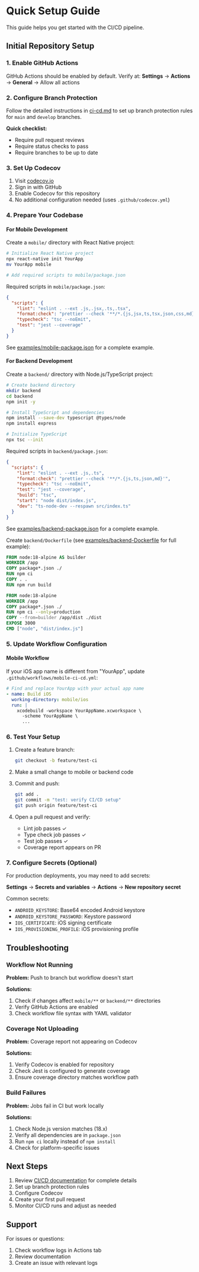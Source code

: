 # Quick Setup Guide

This guide helps you get started with the CI/CD pipeline.

## Initial Repository Setup

### 1. Enable GitHub Actions

GitHub Actions should be enabled by default. Verify at:
**Settings** → **Actions** → **General** → Allow all actions

### 2. Configure Branch Protection

Follow the detailed instructions in [ci-cd.md](ci-cd.md#branch-protection) to set up branch protection rules for `main` and `develop` branches.

**Quick checklist:**
- Require pull request reviews
- Require status checks to pass
- Require branches to be up to date

### 3. Set Up Codecov

1. Visit [codecov.io](https://codecov.io)
2. Sign in with GitHub
3. Enable Codecov for this repository
4. No additional configuration needed (uses `.github/codecov.yml`)

### 4. Prepare Your Codebase

#### For Mobile Development

Create a `mobile/` directory with React Native project:

```bash
# Initialize React Native project
npx react-native init YourApp
mv YourApp mobile

# Add required scripts to mobile/package.json
```

Required scripts in `mobile/package.json`:
```json
{
  "scripts": {
    "lint": "eslint . --ext .js,.jsx,.ts,.tsx",
    "format:check": "prettier --check '**/*.{js,jsx,ts,tsx,json,css,md}'",
    "typecheck": "tsc --noEmit",
    "test": "jest --coverage"
  }
}
```

See [examples/mobile-package.json](examples/mobile-package.json) for a complete example.

#### For Backend Development

Create a `backend/` directory with Node.js/TypeScript project:

```bash
# Create backend directory
mkdir backend
cd backend
npm init -y

# Install TypeScript and dependencies
npm install --save-dev typescript @types/node
npm install express

# Initialize TypeScript
npx tsc --init
```

Required scripts in `backend/package.json`:
```json
{
  "scripts": {
    "lint": "eslint . --ext .js,.ts",
    "format:check": "prettier --check '**/*.{js,ts,json,md}'",
    "typecheck": "tsc --noEmit",
    "test": "jest --coverage",
    "build": "tsc",
    "start": "node dist/index.js",
    "dev": "ts-node-dev --respawn src/index.ts"
  }
}
```

See [examples/backend-package.json](examples/backend-package.json) for a complete example.

Create `backend/Dockerfile` (see [examples/backend-Dockerfile](examples/backend-Dockerfile) for full example):
```dockerfile
FROM node:18-alpine AS builder
WORKDIR /app
COPY package*.json ./
RUN npm ci
COPY . .
RUN npm run build

FROM node:18-alpine
WORKDIR /app
COPY package*.json ./
RUN npm ci --only=production
COPY --from=builder /app/dist ./dist
EXPOSE 3000
CMD ["node", "dist/index.js"]
```

### 5. Update Workflow Configuration

#### Mobile Workflow

If your iOS app name is different from "YourApp", update `.github/workflows/mobile-ci-cd.yml`:

```yaml
# Find and replace YourApp with your actual app name
- name: Build iOS
  working-directory: mobile/ios
  run: |
    xcodebuild -workspace YourAppName.xcworkspace \
      -scheme YourAppName \
      ...
```

### 6. Test Your Setup

1. Create a feature branch:
   ```bash
   git checkout -b feature/test-ci
   ```

2. Make a small change to mobile or backend code

3. Commit and push:
   ```bash
   git add .
   git commit -m "test: verify CI/CD setup"
   git push origin feature/test-ci
   ```

4. Open a pull request and verify:
   - Lint job passes ✓
   - Type check job passes ✓
   - Test job passes ✓
   - Coverage report appears on PR

### 7. Configure Secrets (Optional)

For production deployments, you may need to add secrets:

**Settings** → **Secrets and variables** → **Actions** → **New repository secret**

Common secrets:
- `ANDROID_KEYSTORE`: Base64 encoded Android keystore
- `ANDROID_KEYSTORE_PASSWORD`: Keystore password
- `IOS_CERTIFICATE`: iOS signing certificate
- `IOS_PROVISIONING_PROFILE`: iOS provisioning profile

## Troubleshooting

### Workflow Not Running

**Problem:** Push to branch but workflow doesn't start

**Solutions:**
1. Check if changes affect `mobile/**` or `backend/**` directories
2. Verify GitHub Actions are enabled
3. Check workflow file syntax with YAML validator

### Coverage Not Uploading

**Problem:** Coverage report not appearing on Codecov

**Solutions:**
1. Verify Codecov is enabled for repository
2. Check Jest is configured to generate coverage
3. Ensure coverage directory matches workflow path

### Build Failures

**Problem:** Jobs fail in CI but work locally

**Solutions:**
1. Check Node.js version matches (18.x)
2. Verify all dependencies are in `package.json`
3. Run `npm ci` locally instead of `npm install`
4. Check for platform-specific issues

## Next Steps

1. Review [CI/CD documentation](ci-cd.md) for complete details
2. Set up branch protection rules
3. Configure Codecov
4. Create your first pull request
5. Monitor CI/CD runs and adjust as needed

## Support

For issues or questions:
1. Check workflow logs in Actions tab
2. Review documentation
3. Create an issue with relevant logs
